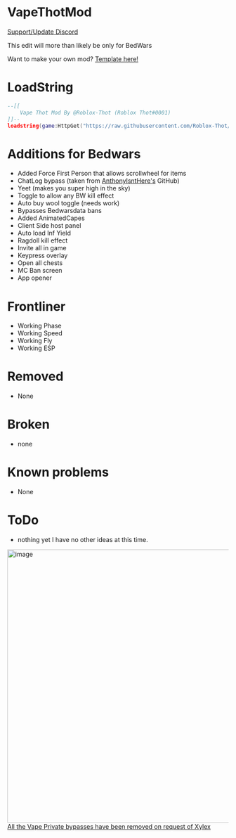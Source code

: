 # VapeThotMod
[Support/Update Discord](https://discord.gg/tbB9SnyH58)

This edit will more than likely be only for BedWars

Want to make your own mod? [Template here!](https://github.com/Roblox-Thot/VapeMod-Template)

# LoadString
```lua
--[[
    Vape Thot Mod By @Roblox-Thot (Roblox Thot#0001)
]]--
loadstring(game:HttpGet("https://raw.githubusercontent.com/Roblox-Thot/VapeThotMod/main/Run.lua", true))()
```

# Additions for Bedwars
* Added Force First Person that allows scrollwheel for items
* ChatLog bypass (taken from [AnthonyIsntHere's](https://github.com/AnthonyIsntHere/anthonysrepository/blob/main/scripts/AntiChatLogger.lua) GitHub)
* Yeet (makes you super high in the sky)
* Toggle to allow any BW kill effect
* Auto buy wool toggle (needs work)
* Bypasses Bedwarsdata bans
* Added AnimatedCapes
* Client Side host panel
* Auto load Inf Yield
* Ragdoll kill effect
* Invite all in game
* Keypress overlay
* Open all chests
* MC Ban screen
* App opener

# Frontliner
* Working Phase
* Working Speed
* Working Fly
* Working ESP

# Removed 
- None

# Broken
* none

# Known problems
* None

# ToDo
* nothing yet I have no other ideas at this time.

<img width="622" alt="image" src="https://user-images.githubusercontent.com/67937010/222311480-88a3fea5-0d93-4324-a2c0-2d904d21fc08.png"><br>
<a href="https://youtu.be/W2TE0DjdNqI">All the Vape Private bypasses have been removed on request of Xylex</a>
